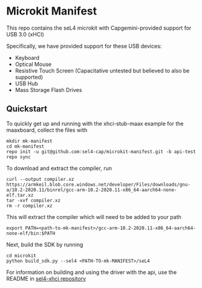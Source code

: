 # Microkit Manifest

This repo contains the seL4 microkit with Capgemini-provided support for USB 3.0 (xHCI)

Specifically, we have provided support for these USB devices:
* Keyboard
* Optical Mouse
* Resistive Touch Screen (Capacitative untested but believed to also be supported)
* USB Hub
* Mass Storage Flash Drives

## Quickstart
To quickly get up and running with the xhci-stub-maax example for the
maaxboard, collect the files with

```
mkdir mk-manifest
cd mk-manifest
repo init -u git@github.com:sel4-cap/microkit-manifest.git -b api-test
repo sync
```

To download and extract the compiler, run
```
curl --output compiler.xz https://armkeil.blob.core.windows.net/developer/Files/downloads/gnu-a/10.2-2020.11/binrel/gcc-arm-10.2-2020.11-x86_64-aarch64-none-elf.tar.xz
tar -xvf compiler.xz
rm -r compiler.xz
```

This will extract the compiler which will need to be added to your path
```
export PATH=<path-to-mk-manifest>/gcc-arm-10.2-2020.11-x86_64-aarch64-none-elf/bin:$PATH
```

Next, build the SDK by running 
```
cd microkit
python build_sdk.py --sel4 <PATH-TO-mk-MANIFEST>/seL4
```

For information on building and using the driver with the api, use the README in [sel4-xhci repository](https://github.com/sel4-cap/sel4-xhci)
